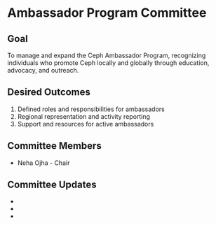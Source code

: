 # Ambassador Program Committee

## Goal

To manage and expand the Ceph Ambassador Program, recognizing individuals who promote Ceph locally and globally through education, advocacy, and outreach.

## Desired Outcomes

1. Defined roles and responsibilities for ambassadors
2. Regional representation and activity reporting
3. Support and resources for active ambassadors

## Committee Members

* Neha Ojha - Chair

## Committee Updates
* 
* 
* 
